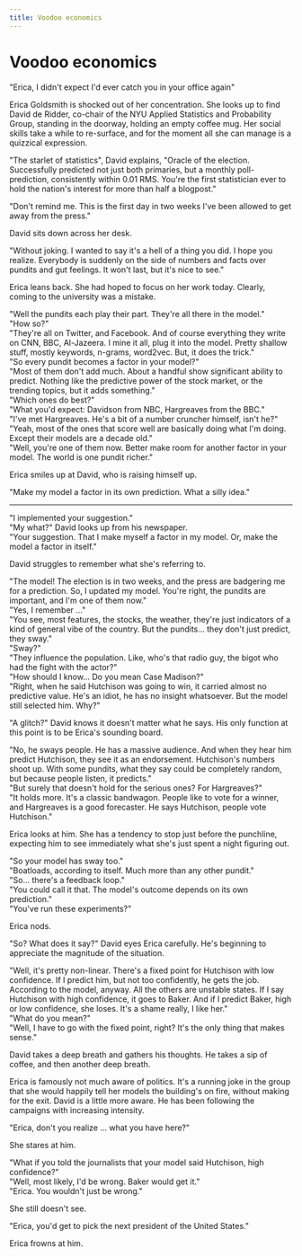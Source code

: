 ```yaml
---
title: Voodoo economics
---
```


# Voodoo economics

"Erica, I didn't expect I'd ever catch you in your office again"

Erica Goldsmith is shocked out of her concentration. She looks up to find David de Ridder, co-chair of the NYU Applied Statistics and Probability Group, standing in the doorway, holding an empty coffee mug. Her social skills take a while to re-surface, and for the moment all she can manage is a quizzical expression. 

"The starlet of statistics", David explains, "Oracle of the election.  Successfully predicted not just both primaries, but a monthly poll-prediction, consistently within 0.01 RMS. You're the first statistician ever to hold the nation's interest for more than half a blogpost."

"Don't remind me. This is the first day in two weeks I've been allowed to get away from the press."

David sits down across her desk.

"Without joking. I wanted to say it's a hell of a thing you did. I hope you realize. Everybody is suddenly on the side of numbers and facts over pundits and gut feelings. It won't last, but it's nice to see."

Erica leans back. She had hoped to focus on her work today. Clearly, coming to the university was a mistake.

"Well the pundits each play their part. They're all there in the model."<br/>
"How so?"<br/>
"They're all on Twitter, and Facebook. And of course everything they write on CNN, BBC, Al-Jazeera. I mine it all, plug it into the model. Pretty shallow stuff, mostly keywords, n-grams, word2vec. But, it does the trick."<br/>
"So every pundit becomes a factor in your model?"<br/>
"Most of them don't add much. About a handful show significant ability to predict. Nothing like the predictive power of the stock market, or the trending topics, but it adds something."<br/>
"Which ones do best?"<br/>
"What you'd expect: Davidson from NBC, Hargreaves from the BBC."<br/>
"I've met Hargreaves. He's a bit of a number cruncher himself, isn't he?"<br/>
"Yeah, most of the ones that score well are basically doing what I'm doing. Except their models are a decade old."<br/>
"Well, you're one of them now. Better make room for another factor in your model. The world is one pundit richer."<br/>

Erica smiles up at David, who is raising himself up.

"Make my model a factor in its own prediction. What a silly idea."

***

"I implemented your suggestion."<br/>
"My what?" David looks up from his newspaper. <br/>
"Your suggestion. That I make myself a factor in my model. Or, make the model a factor in itself."

David struggles to remember what she's referring to.

"The model! The election is in two weeks, and the press are badgering me for a prediction. So, I updated my model. You're right, the pundits are important, and I'm one of them now."<br/>
"Yes, I remember ..."<br/>
"You see, most features, the stocks, the weather, they're just indicators of a kind of general vibe of the country. But the pundits... they don't just predict, they sway."<br/>
"Sway?" <br/>
"They influence the population. Like, who's that radio guy, the bigot who had the fight with the actor?"<br/>
"How should I know... Do you mean Case Madison?"<br/>
"Right, when he said Hutchison was going to win, it carried almost no predictive value. He's an idiot, he has no insight whatsoever. But the model still selected him. Why?"

"A glitch?" David knows it doesn't matter what he says. His only function at this point is to be Erica's sounding board.

"No, he sways people. He has a massive audience. And when they hear him predict Hutchison, they see it as an endorsement. Hutchison's numbers shoot up. With some pundits, what they say could be completely random, but because people listen, it predicts."<br/>
"But surely that doesn't hold for the serious ones? For Hargreaves?"<br/>
"It holds more. It's a classic bandwagon. People like to vote for a winner, and Hargreaves is a good forecaster. He says Hutchison, people vote Hutchison."

Erica looks at him. She has a tendency to stop just before the punchline, expecting him to see immediately what she's just spent a night figuring out.

"So your model has sway too."<br/>
"Boatloads, according to itself. Much more than any other pundit."<br/>
"So... there's a feedback loop."<br/>
"You could call it that. The model's outcome depends on its own prediction."<br/>
"You've run these experiments?"

Erica nods.

"So? What does it say?" David eyes Erica carefully. He's beginning to appreciate the magnitude of the situation.

"Well, it's pretty non-linear. There's a fixed point for Hutchison with low confidence. If I predict him, but not too confidently, he gets the job. According to the model, anyway. All the others are unstable states. If I say Hutchison with high confidence, it goes to Baker. And if I predict Baker, high or low confidence, she loses. It's a shame really, I like her."<br/>
"What do you mean?"<br/>
"Well, I have to go with the fixed point, right? It's the only thing that makes sense."

David takes a deep breath and gathers his thoughts. He takes a sip of coffee, and then another deep breath. 

Erica is famously not much aware of politics. It's a running joke in the group that she would happily tell her models the building's on fire, without making for the exit. David is a little more aware. He has been following the campaigns with increasing intensity.

"Erica, don't you realize ... what you have here?"

She stares at him.

"What if you told the journalists that your model said Hutchison, high confidence?"<br/>
"Well, most likely, I'd be wrong. Baker would get it."<br/>
"Erica. You wouldn't just be wrong."<br/>

She still doesn't see.

"Erica, you'd get to pick the next president of the United States."

Erica frowns at him.
